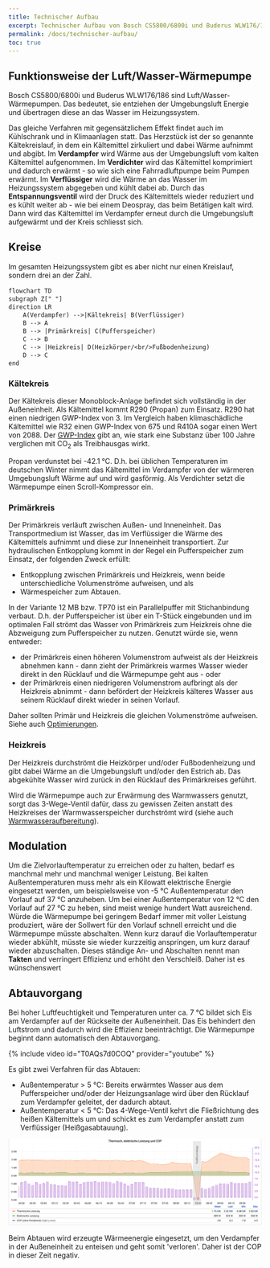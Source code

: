 ```yaml
---
title: Technischer Aufbau
excerpt: Technischer Aufbau von Bosch CS5800/6800i und Buderus WLW176/186 Wärmepumpen inkl. Kältekreis, Primärkreis und Heizkreis
permalink: /docs/technischer-aufbau/
toc: true
---
```


## Funktionsweise der Luft/Wasser-Wärmepumpe

Bosch CS5800/6800i und Buderus WLW176/186 sind Luft/Wasser-Wärmepumpen.
Das bedeutet, sie entziehen der Umgebungsluft Energie und übertragen diese an das Wasser im Heizungssystem.

Das gleiche Verfahren mit gegensätzlichem Effekt findet auch im Kühlschrank und in Klimaanlagen statt.
Das Herzstück ist der so genannte Kältekreislauf, in dem ein Kältemittel zirkuliert und dabei Wärme aufnimmt und abgibt.
Im **Verdampfer** wird Wärme aus der Umgebungsluft vom kalten Kältemittel aufgenommen.
Im **Verdichter** wird das Kältemittel komprimiert und dadurch erwärmt - so wie sich eine Fahrradluftpumpe beim Pumpen erwärmt.
Im **Verflüssiger** wird die Wärme an das Wasser im Heizungssystem abgegeben und kühlt dabei ab.
Durch das **Entspannungsventil** wird der Druck des Kältemittels wieder reduziert und es kühlt weiter ab - wie bei einem Deospray, das beim Betätigen kalt wird.
Dann wird das Kältemittel im Verdampfer erneut durch die Umgebungsluft aufgewärmt und der Kreis schliesst sich.

## Kreise

Im gesamten Heizungssystem gibt es aber nicht nur einen Kreislauf, sondern drei an der Zahl.

```mermaid
flowchart TD
subgraph Z[" "]
direction LR
    A(Verdampfer) -->|Kältekreis| B(Verflüssiger)
    B --> A
    B --> |Primärkreis| C(Pufferspeicher)
    C --> B
    C --> |Heizkreis| D(Heizkörper/<br/>Fußbodenheizung)
    D --> C
end
```

### Kältekreis

Der Kältekreis dieser Monoblock-Anlage befindet sich vollständig in der Außeneinheit.
Als Kältemittel kommt R290 (Propan) zum Einsatz.
R290 hat einen niedrigen GWP-Index von 3.
Im Vergleich haben klimaschädliche Kältemittel wie R32 einen GWP-Index von 675 und R410A sogar einen Wert von 2088.
Der [GWP-Index](https://de.wikipedia.org/wiki/Treibhauspotential) gibt an, wie stark eine Substanz über 100 Jahre verglichen mit CO<sub>2</sub> als Treibhausgas wirkt.

Propan verdunstet bei -42.1 °C.
D.h. bei üblichen Temperaturen im deutschen Winter nimmt das Kältemittel im Verdampfer von der wärmeren Umgebungsluft Wärme auf und wird gasförmig.
Als Verdichter setzt die Wärmepumpe einen Scroll-Kompressor ein.

### Primärkreis

Der Primärkreis verläuft zwischen Außen- und Inneneinheit.
Das Transportmedium ist Wasser, das im Verflüssiger die Wärme des Kältemittels aufnimmt und diese zur Inneneinheit transportiert.
Zur hydraulischen Entkopplung kommt in der Regel ein Pufferspeicher zum Einsatz, der folgenden Zweck erfüllt:

- Entkopplung zwischen Primärkreis und Heizkreis, wenn beide unterschiedliche Volumenströme aufweisen, und als
- Wärmespeicher zum Abtauen.

In der Variante 12 MB bzw. TP70 ist ein Parallelpuffer mit Stichanbindung verbaut.
D.h. der Pufferspeicher ist über ein T-Stück eingebunden und im optimalen Fall strömt das Wasser von Primärkreis zum Heizkreis ohne die Abzweigung zum Pufferspeicher zu nutzen. Genutzt würde sie, wenn entweder:

- der Primärkreis einen höheren Volumenstrom aufweist als der Heizkreis abnehmen kann - dann zieht der Primärkreis warmes Wasser wieder direkt in den Rücklauf und die Wärmepumpe geht aus - oder
- der Primärkreis einen niedrigeren Volumenstrom aufbringt als der Heizkreis abnimmt - dann befördert der Heizkreis kälteres Wasser aus seinem Rücklauf direkt wieder in seinen Vorlauf.

Daher sollten Primär und Heizkreis die gleichen Volumenströme aufweisen.
Siehe auch [Optimierungen](/docs/optimierungen#abgleich-der-volumenströme).

### Heizkreis

Der Heizkreis durchströmt die Heizkörper und/oder Fußbodenheizung und gibt dabei Wärme an die Umgebungsluft und/oder den Estrich ab.
Das abgekühlte Wasser wird zurück in den Rücklauf des Primärkreises geführt.

Wird die Wärmepumpe auch zur Erwärmung des Warmwassers genutzt, sorgt das 3-Wege-Ventil dafür, dass zu gewissen Zeiten anstatt des Heizkreises der Warmwasserspeicher durchströmt wird (siehe auch [Warmwasseraufbereitung](/docs/einstellungen#warmwasseraufbereitung)).

## Modulation

Um die Zielvorlauftemperatur zu erreichen oder zu halten, bedarf es manchmal mehr und manchmal weniger Leistung.
Bei kalten Außentemperaturen muss mehr als ein Kilowatt elektrische Energie eingesetzt werden, um beispielsweise von -5 °C Außentemperatur den Vorlauf auf 37 °C anzuheben.
Um bei einer Außentemperatur von 12 °C den Vorlauf auf 27 °C zu heben, sind meist wenige hundert Watt ausreichend.
Würde die Wärmepumpe bei geringem Bedarf immer mit voller Leistung produziert, wäre der Sollwert für den Vorlauf schnell erreicht und die Wärmepumpe müsste abschalten.
Wenn kurz darauf die Vorlauftemperatur wieder abkühlt, müsste sie wieder kurzzeitig anspringen, um kurz darauf wieder abzuschalten.
Dieses ständige An- und Abschalten nennt man **Takten** und verringert Effizienz und erhöht den Verschleiß.
Daher ist es wünschenswert

## Abtauvorgang

Bei hoher Luftfeuchtigkeit und Temperaturen unter ca. 7 °C bildet sich Eis am Verdampfer auf der Rückseite der Außeneinheit.
Das Eis behindert den Luftstrom und dadurch wird die Effizienz beeinträchtigt.
Die Wärmepumpe beginnt dann automatisch den Abtauvorgang.

{% include video id="T0AQs7d0COQ" provider="youtube" %}

Es gibt zwei Verfahren für das Abtauen:

- Außentemperatur > 5 °C: Bereits erwärmtes Wasser aus dem Pufferspeicher und/oder der Heizungsanlage wird über den Rücklauf zum Verdampfer geleitet, der dadurch abtaut.
- Außentemperatur < 5 °C: Das 4-Wege-Ventil kehrt die Fließrichtung des heißen Kältemittels um und schickt es zum Verdampfer anstatt zum Verflüssiger (Heißgasabtauung).

[![Abtauvorgang in Grafana](/assets/images/Grafana-Abtauvorgang.png)](/assets/images/Grafana-Abtauvorgang.png)

Beim Abtauen wird erzeugte Wärmeenergie eingesetzt, um den Verdampfer in der Außeneinheit zu enteisen und geht somit 'verloren'. Daher ist der COP in dieser Zeit negativ.
